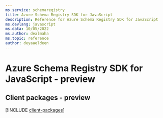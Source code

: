 ```yaml
---
ms.service: schemaregistry
title: Azure Schema Registry SDK for JavaScript
description: Reference for Azure Schema Registry SDK for JavaScript
ms.devlang: javascript
ms.data: 10/05/2022
ms.author: dealmaha
ms.topic: reference
author: deyaaeldeen
---
```

# Azure Schema Registry SDK for JavaScript - preview

## Client packages - preview
[!INCLUDE [client-packages](schema-registry-client-index.md)]